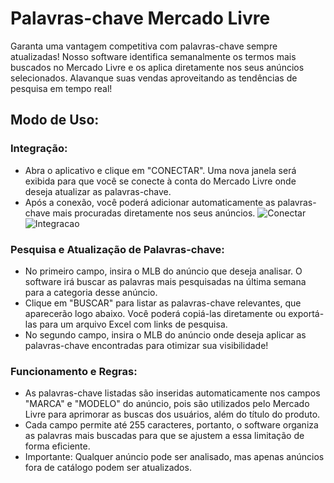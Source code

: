 # Palavras-chave Mercado Livre

Garanta uma vantagem competitiva com palavras-chave sempre atualizadas! Nosso software identifica semanalmente os termos mais buscados no Mercado Livre e os aplica diretamente nos seus anúncios selecionados. Alavanque suas vendas aproveitando as tendências de pesquisa em tempo real!

## Modo de Uso:

### Integração:
  - Abra o aplicativo e clique em "CONECTAR". Uma nova janela será exibida para que você se conecte à conta do Mercado Livre onde deseja atualizar as palavras-chave.
  - Após a conexão, você poderá adicionar automaticamente as palavras-chave mais procuradas diretamente nos seus anúncios.
    ![Conectar](https://github.com/user-attachments/assets/2f6717c1-e3bf-4481-8376-612cc56008e1)![Integracao](https://github.com/user-attachments/assets/5605eef8-3f34-4c2e-b5e6-2ece03e8a871)


### Pesquisa e Atualização de Palavras-chave:
  - No primeiro campo, insira o MLB do anúncio que deseja analisar. O software irá buscar as palavras mais pesquisadas na última semana para a categoria desse anúncio.
  - Clique em "BUSCAR" para listar as palavras-chave relevantes, que aparecerão logo abaixo. Você poderá copiá-las diretamente ou exportá-las para um arquivo Excel com links de pesquisa.
  - No segundo campo, insira o MLB do anúncio onde deseja aplicar as palavras-chave encontradas para otimizar sua visibilidade!

### Funcionamento e Regras:
  - As palavras-chave listadas são inseridas automaticamente nos campos "MARCA" e "MODELO" do anúncio, pois são utilizados pelo Mercado Livre para aprimorar as buscas dos usuários, além do título do produto.
  - Cada campo permite até 255 caracteres, portanto, o software organiza as palavras mais buscadas para que se ajustem a essa limitação de forma eficiente.
  - Importante: Qualquer anúncio pode ser analisado, mas apenas anúncios fora de catálogo podem ser atualizados.

